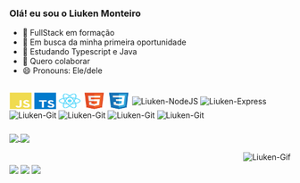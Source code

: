 ### Olá! eu sou o Liuken Monteiro

- 💬 FullStack em formação
- 🔭 Em busca da minha primeira oportunidade
- 🌱 Estudando Typescript e Java
- 👯 Quero colaborar
- 😄 Pronouns: Ele/dele

<div style="display: inline_block"><br>
  <img align="center" alt="Liuken-Js" height="30" width="40" src="https://raw.githubusercontent.com/devicons/devicon/master/icons/javascript/javascript-plain.svg">
  <img align="center" alt="Liuken-Ts" height="30" width="40" src="https://raw.githubusercontent.com/devicons/devicon/master/icons/typescript/typescript-plain.svg">
  <img align="center" alt="Liuken-React" height="30" width="40" src="https://raw.githubusercontent.com/devicons/devicon/master/icons/react/react-original.svg">
  <img align="center" alt="Liuken-HTML" height="30" width="40" src="https://raw.githubusercontent.com/devicons/devicon/master/icons/html5/html5-original.svg">
  <img align="center" alt="Liuken-CSS" height="30" width="40" src="https://raw.githubusercontent.com/devicons/devicon/master/icons/css3/css3-original.svg">
  <img align="center" alt="Liuken-NodeJS" height="30" width="40" src="https://cdn.jsdelivr.net/gh/devicons/devicon/icons/nodejs/nodejs-original.svg" />
  <img align="center" alt="Liuken-Express" height="30" width="40" src="https://cdn.jsdelivr.net/gh/devicons/devicon/icons/express/express-original.svg" />
  <img align="center" alt="Liuken-Git" height="30" width="40" src="https://cdn.jsdelivr.net/gh/devicons/devicon/icons/git/git-original.svg"  />
  <img align="center" alt="Liuken-Git" height="30" width="40" src="https://cdn.jsdelivr.net/gh/devicons/devicon/icons/github/github-original-wordmark.svg" />
  <img align="center" alt="Liuken-Git" height="30" width="40"  src="https://cdn.jsdelivr.net/gh/devicons/devicon/icons/docker/docker-original-wordmark.svg" />
  <img align="center" alt="Liuken-Git" height="30" width="40" src="https://cdn.jsdelivr.net/gh/devicons/devicon/icons/ubuntu/ubuntu-plain.svg" />
</div>

### <div>
<a href="https://github.com/liukenmonteiro/github-readme-stats">
  <img align="center" height=180em" src="https://github-readme-stats.vercel.app/api?username=liukenmonteiro&show_icons=true&theme=dark" />
</a>
<a href="https://github.com/liukenmonteiro/convoychat">
  <img align="center" height=180em" src="https://github-readme-stats.vercel.app/api/top-langs/?username=liukenmonteiro&layout=compact&theme=dark" />
</a>
<br>
<br>
<img align="right" height=180em" alt="Liuken-Gif" src="https://i.picasion.com/pic92/ea8ce7545358842cb1920b1e08eb9b81.gif" />
</div>

### 
<div> 
  <a href="https://www.instagram.com/liukensnoo/" target="_blank"><img src="https://img.shields.io/badge/-Instagram-%23E4405F?style=for-the-badge&logo=instagram&logoColor=white" target="_blank"></a>
  <a href = "mailto:liuken37@gmail.com"><img src="https://img.shields.io/badge/-Gmail-%23333?style=for-the-badge&logo=gmail&logoColor=white" target="_blank"></a>
  <a href="https://www.linkedin.com/in/liukenmonteirodev/" target="_blank"><img src="https://img.shields.io/badge/-LinkedIn-%230077B5?style=for-the-badge&logo=linkedin&logoColor=white" target="_blank"></a> 

  




